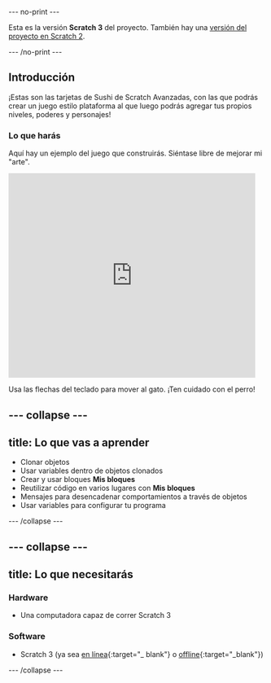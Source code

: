 \--- no-print \---

Esta es la versión **Scratch 3** del proyecto. También hay una [versión del proyecto en Scratch 2](https://projects.raspberrypi.org/en/projects/cd-advanced-scratch-sushi-scratch2).

\--- /no-print \---

## Introducción

¡Estas son las tarjetas de Sushi de Scratch Avanzadas, con las que podrás crear un juego estilo plataforma al que luego podrás agregar tus propios niveles, poderes y personajes!

### Lo que harás

Aquí hay un ejemplo del juego que construirás. Siéntase libre de mejorar mi "arte".

<div class="scratch-preview">
  <iframe allowtransparency="true" width="485" height="402" src="https://scratch.mit.edu/projects/embed/223694539/?autostart=false" frameborder="0"></iframe>
</div>

Usa las flechas del teclado para mover al gato. ¡Ten cuidado con el perro!

## \--- collapse \---

## title: Lo que vas a aprender

+ Clonar objetos
+ Usar variables dentro de objetos clonados
+ Crear y usar bloques **Mis bloques**
+ Reutilizar código en varios lugares con **Mis bloques**
+ Mensajes para desencadenar comportamientos a través de objetos
+ Usar variables para configurar tu programa

\--- /collapse \---

## \--- collapse \---

## title: Lo que necesitarás

### Hardware

+ Una computadora capaz de correr Scratch 3

### Software

+ Scratch 3 (ya sea [en línea](https://scratch.mit.edu/projects/editor/){:target="_ blank"} o [offline](https://scratch.mit.edu/download/){:target="_blank"})

\--- /collapse \---